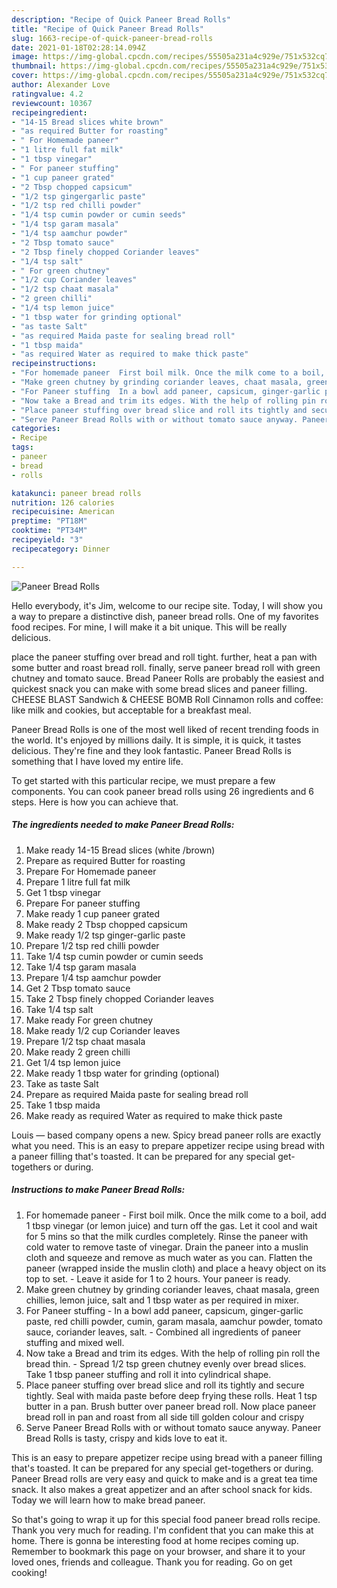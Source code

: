 ```yaml
---
description: "Recipe of Quick Paneer Bread Rolls"
title: "Recipe of Quick Paneer Bread Rolls"
slug: 1663-recipe-of-quick-paneer-bread-rolls
date: 2021-01-18T02:28:14.094Z
image: https://img-global.cpcdn.com/recipes/55505a231a4c929e/751x532cq70/paneer-bread-rolls-recipe-main-photo.jpg
thumbnail: https://img-global.cpcdn.com/recipes/55505a231a4c929e/751x532cq70/paneer-bread-rolls-recipe-main-photo.jpg
cover: https://img-global.cpcdn.com/recipes/55505a231a4c929e/751x532cq70/paneer-bread-rolls-recipe-main-photo.jpg
author: Alexander Love
ratingvalue: 4.2
reviewcount: 10367
recipeingredient:
- "14-15 Bread slices white brown"
- "as required Butter for roasting"
- " For Homemade paneer"
- "1 litre full fat milk"
- "1 tbsp vinegar"
- " For paneer stuffing"
- "1 cup paneer grated"
- "2 Tbsp chopped capsicum"
- "1/2 tsp gingergarlic paste"
- "1/2 tsp red chilli powder"
- "1/4 tsp cumin powder or cumin seeds"
- "1/4 tsp garam masala"
- "1/4 tsp aamchur powder"
- "2 Tbsp tomato sauce"
- "2 Tbsp finely chopped Coriander leaves"
- "1/4 tsp salt"
- " For green chutney"
- "1/2 cup Coriander leaves"
- "1/2 tsp chaat masala"
- "2 green chilli"
- "1/4 tsp lemon juice"
- "1 tbsp water for grinding optional"
- "as taste Salt"
- "as required Maida paste for sealing bread roll"
- "1 tbsp maida"
- "as required Water as required to make thick paste"
recipeinstructions:
- "For homemade paneer  First boil milk. Once the milk come to a boil, add 1 tbsp vinegar (or lemon juice) and turn off the gas. Let it cool and wait for 5 mins so that the milk curdles completely. Rinse the paneer with cold water to remove taste of vinegar. Drain the paneer into a muslin cloth and squeeze and remove as much water as you can. Flatten the paneer (wrapped inside the muslin cloth) and place a heavy object on its top to set. Leave it aside for 1 to 2 hours. Your paneer is ready."
- "Make green chutney by grinding coriander leaves, chaat masala, green chillies, lemon juice, salt and 1 tbsp water as per required in mixer."
- "For Paneer stuffing  In a bowl add paneer, capsicum, ginger-garlic paste, red chilli powder, cumin, garam masala, aamchur powder, tomato sauce, coriander leaves, salt. Combined all ingredients of paneer stuffing and mixed well."
- "Now take a Bread and trim its edges. With the help of rolling pin roll the bread thin. Spread 1/2 tsp green chutney evenly over bread slices. Take 1 tbsp paneer stuffing and roll it into cylindrical shape."
- "Place paneer stuffing over bread slice and roll its tightly and secure tightly. Seal with maida paste before deep frying these rolls. Heat 1 tsp butter in a pan. Brush butter over paneer bread roll. Now place paneer bread roll in pan and roast from all side till golden colour and crispy"
- "Serve Paneer Bread Rolls with or without tomato sauce anyway. Paneer Bread Rolls is tasty, crispy and kids love to eat it."
categories:
- Recipe
tags:
- paneer
- bread
- rolls

katakunci: paneer bread rolls 
nutrition: 126 calories
recipecuisine: American
preptime: "PT18M"
cooktime: "PT34M"
recipeyield: "3"
recipecategory: Dinner

---
```



![Paneer Bread Rolls](https://img-global.cpcdn.com/recipes/55505a231a4c929e/751x532cq70/paneer-bread-rolls-recipe-main-photo.jpg)

Hello everybody, it's Jim, welcome to our recipe site. Today, I will show you a way to prepare a distinctive dish, paneer bread rolls. One of my favorites food recipes. For mine, I will make it a bit unique. This will be really delicious.

place the paneer stuffing over bread and roll tight. further, heat a pan with some butter and roast bread roll. finally, serve paneer bread roll with green chutney and tomato sauce. Bread Paneer Rolls are probably the easiest and quickest snack you can make with some bread slices and paneer filling. CHEESE BLAST Sandwich &amp; CHEESE BOMB Roll Cinnamon rolls and coffee: like milk and cookies, but acceptable for a breakfast meal.

Paneer Bread Rolls is one of the most well liked of recent trending foods in the world. It's enjoyed by millions daily. It is simple, it is quick, it tastes delicious. They're fine and they look fantastic. Paneer Bread Rolls is something that I have loved my entire life.


To get started with this particular recipe, we must prepare a few components. You can cook paneer bread rolls using 26 ingredients and 6 steps. Here is how you can achieve that.

<!--inarticleads1-->

##### The ingredients needed to make Paneer Bread Rolls:

1. Make ready 14-15 Bread slices (white /brown)
1. Prepare as required Butter for roasting
1. Prepare  For Homemade paneer
1. Prepare 1 litre full fat milk
1. Get 1 tbsp vinegar
1. Prepare  For paneer stuffing
1. Make ready 1 cup paneer grated
1. Make ready 2 Tbsp chopped capsicum
1. Make ready 1/2 tsp ginger-garlic paste
1. Prepare 1/2 tsp red chilli powder
1. Take 1/4 tsp cumin powder or cumin seeds
1. Take 1/4 tsp garam masala
1. Prepare 1/4 tsp aamchur powder
1. Get 2 Tbsp tomato sauce
1. Take 2 Tbsp finely chopped Coriander leaves
1. Take 1/4 tsp salt
1. Make ready  For green chutney
1. Make ready 1/2 cup Coriander leaves
1. Prepare 1/2 tsp chaat masala
1. Make ready 2 green chilli
1. Get 1/4 tsp lemon juice
1. Make ready 1 tbsp water for grinding (optional)
1. Take as taste Salt
1. Prepare as required Maida paste for sealing bread roll
1. Take 1 tbsp maida
1. Make ready as required Water as required to make thick paste


Louis — based company opens a new. Spicy bread paneer rolls are exactly what you need. This is an easy to prepare appetizer recipe using bread with a paneer filling that&#39;s toasted. It can be prepared for any special get-togethers or during. 

<!--inarticleads2-->

##### Instructions to make Paneer Bread Rolls:

1. For homemade paneer  - First boil milk. Once the milk come to a boil, add 1 tbsp vinegar (or lemon juice) and turn off the gas. Let it cool and wait for 5 mins so that the milk curdles completely. Rinse the paneer with cold water to remove taste of vinegar. Drain the paneer into a muslin cloth and squeeze and remove as much water as you can. Flatten the paneer (wrapped inside the muslin cloth) and place a heavy object on its top to set. - Leave it aside for 1 to 2 hours. Your paneer is ready.
1. Make green chutney by grinding coriander leaves, chaat masala, green chillies, lemon juice, salt and 1 tbsp water as per required in mixer.
1. For Paneer stuffing  - In a bowl add paneer, capsicum, ginger-garlic paste, red chilli powder, cumin, garam masala, aamchur powder, tomato sauce, coriander leaves, salt. - Combined all ingredients of paneer stuffing and mixed well.
1. Now take a Bread and trim its edges. With the help of rolling pin roll the bread thin. - Spread 1/2 tsp green chutney evenly over bread slices. Take 1 tbsp paneer stuffing and roll it into cylindrical shape.
1. Place paneer stuffing over bread slice and roll its tightly and secure tightly. Seal with maida paste before deep frying these rolls. Heat 1 tsp butter in a pan. Brush butter over paneer bread roll. Now place paneer bread roll in pan and roast from all side till golden colour and crispy
1. Serve Paneer Bread Rolls with or without tomato sauce anyway. Paneer Bread Rolls is tasty, crispy and kids love to eat it.


This is an easy to prepare appetizer recipe using bread with a paneer filling that&#39;s toasted. It can be prepared for any special get-togethers or during. Paneer Bread rolls are very easy and quick to make and is a great tea time snack. It also makes a great appetizer and an after school snack for kids. Today we will learn how to make bread paneer. 

So that's going to wrap it up for this special food paneer bread rolls recipe. Thank you very much for reading. I'm confident that you can make this at home. There is gonna be interesting food at home recipes coming up. Remember to bookmark this page on your browser, and share it to your loved ones, friends and colleague. Thank you for reading. Go on get cooking!
